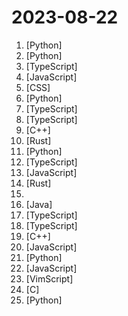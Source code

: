 # 2023-08-22

1. [](https://github.comundefined "Official PyTorch implementation of CoDeF: Content Deformation Fields for Temporally Consistent Video Processing") [Python]
2. [](https://github.comundefined "Next generation face swapper and enhancer") [Python]
3. [](https://github.comundefined "🧠 Your Second Brain supercharged by Generative AI 🧠 Dump all your files and chat with your personal assistant on your files & more using GPT 3.5/4, Private, Anthropic, VertexAI, LLMs...") [TypeScript]
4. [](https://github.comundefined "Returns old TweetDeck, for free!") [JavaScript]
5. [](https://github.comundefined "经济学人(含音频)、纽约客、卫报、连线、大西洋月刊等英语杂志免费下载,支持epub、mobi、pdf格式, 每周更新") [CSS]
6. [](https://github.comundefined "Multi agent system for AI-driven software development. Combine LLM with DevOps tools to convert natural language requirements into working software. Supports any development language and extends the existing code.") [Python]
7. [](https://github.comundefined "A self-hosted, offline, ChatGPT-like chatbot. Powered by Llama 2. 100% private, with no data leaving your device.") [TypeScript]
8. [](https://github.comundefined "Notion-style WYSIWYG editor with AI-powered autocompletion.") [TypeScript]
9. [](https://github.comundefined "Stable Diffusion in pure C/C++") [C++]
10. [](https://github.comundefined "Empowering everyone to build reliable and efficient software.") [Rust]
11. [](https://github.comundefined "Original reference implementation of 3D Gaussian Splatting for Real-Time Radiance Field Rendering") [Python]
12. [](https://github.comundefined "Scheduling infrastructure for absolutely everyone.") [TypeScript]
13. [](https://github.comundefined "Learn and master Nodejs and backend development by creating a backend web framework from scratch.") [JavaScript]
14. [](https://github.comundefined "Serialization framework for Rust") [Rust]
15. [](https://github.comundefined "Repositório do lab Contribuindo em um Projeto Open Source no GitHub da Digital Innovation One.") 
16. [](https://github.comundefined "A server software reimplementation for a certain anime game.") [Java]
17. [](https://github.comundefined "AI Chat Browser: Fast, Full webapp access to ChatGPT / Claude / Bard / Bing / Llama2! I use this 20 times a day.") [TypeScript]
18. [](https://github.comundefined "为键盘工作者设计的单词记忆与英语肌肉记忆锻炼软件 / Words learning and English muscle memory training software designed for keyboard workers") [TypeScript]
19. [](https://github.comundefined "Animated sprite editor & pixel art tool (Windows, macOS, Linux)") [C++]
20. [](https://github.comundefined "Dive into the world of Tailwind CSS, build a Nike website, and join top-tier organizations like OpenAI, Shopify, and NASA in building stunning apps effortlessly.") [JavaScript]
21. [](https://github.comundefined "Advanced Python Mastery (course by @dabeaz)") [Python]
22. [](https://github.comundefined "📝 Algorithms and data structures implemented in JavaScript with explanations and links to further readings") [JavaScript]
23. [](https://github.comundefined "Vim-fork focused on extensibility and usability") [VimScript]
24. [](https://github.comundefined "Port of OpenAI's Whisper model in C/C++") [C]
25. [](https://github.comundefined "Rinha de Backend - Edição 2023 Q3") [Python]
